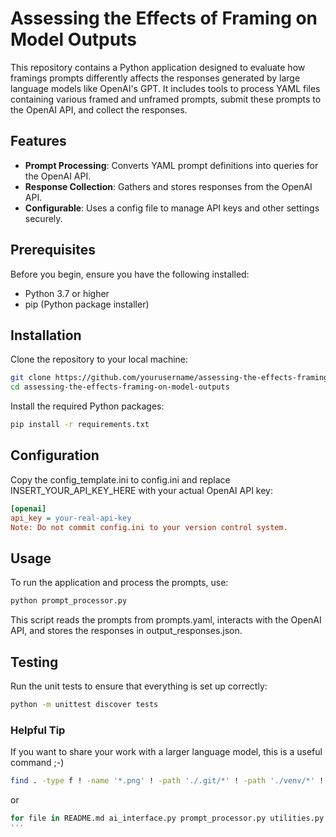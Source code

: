 # Assessing the Effects of Framing on Model Outputs

This repository contains a Python application designed to evaluate how framings prompts differently affects the responses generated by large language models like OpenAI's GPT. It includes tools to process YAML files containing various framed and unframed prompts, submit these prompts to the OpenAI API, and collect the responses.


## Features

- **Prompt Processing**: Converts YAML prompt definitions into queries for the OpenAI API.
- **Response Collection**: Gathers and stores responses from the OpenAI API.
- **Configurable**: Uses a config file to manage API keys and other settings securely.


## Prerequisites

Before you begin, ensure you have the following installed:
- Python 3.7 or higher
- pip (Python package installer)


## Installation

Clone the repository to your local machine:

```bash
git clone https://github.com/yourusername/assessing-the-effects-framing-on-model-outputs.git
cd assessing-the-effects-framing-on-model-outputs
```

Install the required Python packages:
```bash
pip install -r requirements.txt
```

## Configuration

Copy the config_template.ini to config.ini and replace INSERT_YOUR_API_KEY_HERE with your actual OpenAI API key:
```ini
[openai]
api_key = your-real-api-key
Note: Do not commit config.ini to your version control system.
```

## Usage
To run the application and process the prompts, use:
```bash
python prompt_processor.py
```
This script reads the prompts from prompts.yaml, interacts with the OpenAI API, and stores the responses in output_responses.json.


## Testing
Run the unit tests to ensure that everything is set up correctly:
```bash
python -m unittest discover tests
```

### Helpful Tip
If you want to share your work with a larger language model, this is a useful command ;-)
```bash
find . -type f ! -name '*.png' ! -path './.git/*' ! -path './venv/*' ! -path './__pycache__/*' -exec echo {} \; -exec cat {} \;
```
or 
```bash
for file in README.md ai_interface.py prompt_processor.py utilities.py visualization.py; do echo "File: $file"; cat "$file"; echo; done
'''